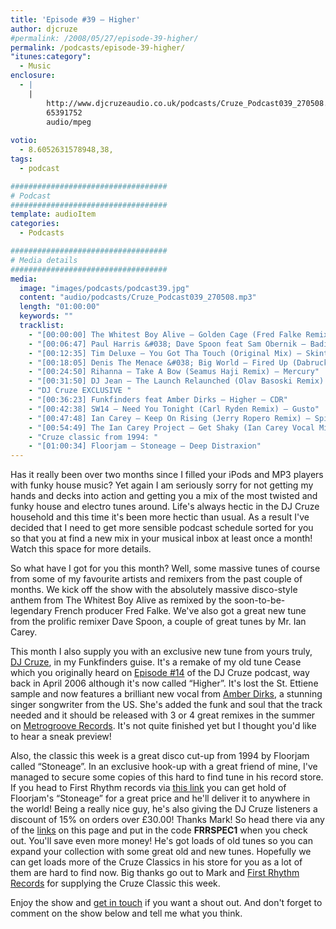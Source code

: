 ```yaml
---
title: 'Episode #39 – Higher'
author: djcruze
#permalink: /2008/05/27/episode-39-higher/
permalink: /podcasts/episode-39-higher/
"itunes:category":
  - Music
enclosure:
  - |
    |
        http://www.djcruzeaudio.co.uk/podcasts/Cruze_Podcast039_270508.mp3
        65391752
        audio/mpeg
        
votio:
  - 8.6052631578948,38,
tags:
  - podcast

###################################
# Podcast
###################################
template: audioItem
categories:
  - Podcasts

###################################
# Media details
###################################
media:
  image: "images/podcasts/podcast39.jpg"
  content: "audio/podcasts/Cruze_Podcast039_270508.mp3"
  length: "01:00:00"
  keywords: ""
  tracklist:
    - "[00:00:00] The Whitest Boy Alive – Golden Cage (Fred Falke Remix) – Modular"
    - "[00:06:47] Paul Harris &#038; Dave Spoon feat Sam Obernik – Baditude (Club Mix) – Toolroom Records"
    - "[00:12:35] Tim Deluxe – You Got Tha Touch (Original Mix) – Skint"
    - "[00:18:05] Denis The Menace &#038; Big World – Fired Up (Dabruck &#038; Klein Mix) – 3Beat Blue"
    - "[00:24:50] Rihanna – Take A Bow (Seamus Haji Remix) – Mercury"
    - "[00:31:50] DJ Jean – The Launch Relaunched (Olav Basoski Remix) – House Trained"
    - "DJ Cruze EXCLUSIVE "
    - "[00:36:23] Funkfinders feat Amber Dirks – Higher – CDR"
    - "[00:42:38] SW14 – Need You Tonight (Carl Ryden Remix) – Gusto"
    - "[00:47:48] Ian Carey – Keep On Rising (Jerry Ropero Remix) – Spinnin' Records"
    - "[00:54:49] The Ian Carey Project – Get Shaky (Ian Carey Vocal Mix) – GFAB Records"
    - "Cruze classic from 1994: "
    - "[01:00:34] Floorjam – Stoneage – Deep Distraxion"
---
```


Has it really been over two months since I filled your iPods and MP3 players with funky house music? Yet again I am seriously sorry for not getting my hands and decks into action and getting you a mix of the most twisted and funky house and electro tunes around. Life's always hectic in the DJ Cruze household and this time it's been more hectic than usual. As a result I've decided that I need to get more sensible podcast schedule sorted for you so that you at find a new mix in your musical inbox at least once a month! Watch this space for more details.

So what have I got for you this month? Well, some massive tunes of course from some of my favourite artists and remixers from the past couple of months. We kick off the show with the absolutely massive disco-style anthem from The Whitest Boy Alive as remixed by the soon-to-be-legendary French producer Fred Falke. We've also got a great new tune from the prolific remixer Dave Spoon, a couple of great tunes by Mr. Ian Carey.

This month I also supply you with an exclusive new tune from yours truly, [DJ Cruze][1], in my Funkfinders guise. It's a remake of my old tune Cease which you originally heard on [Episode #14][2] of the DJ Cruze podcast, way back in April 2006 although it's now called &#8220;Higher&#8221;. It's lost the St. Ettiene sample and now features a brilliant new vocal from [Amber Dirks][3], a stunning singer songwriter from the US. She's added the funk and soul that the track needed and it should be released with 3 or 4 great remixes in the summer on [Metrogroove Records][4]. It's not quite finished yet but I thought you'd like to hear a sneak preview!

Also, the classic this week is a great disco cut-up from 1994 by Floorjam called &#8220;Stoneage&#8221;. In an exclusive hook-up with a great friend of mine, I've managed to secure some copies of this hard to find tune in his record store. If you head to First Rhythm records via [this link][5] you can get hold of Floorjam's &#8220;Stoneage&#8221; for a great price and he'll deliver it to anywhere in the world! Being a really nice guy, he's also giving the DJ Cruze listeners a discount of 15% on orders over £30.00! Thanks Mark! So head there via any of the [links][5] on this page and put in the code **FRRSPEC1** when you check out. You'll save even more money! He's got loads of old tunes so you can expand your collection with some great old and new tunes. Hopefully we can get loads more of the Cruze Classics in his store for you as a lot of them are hard to find now. Big thanks go out to Mark and [First Rhythm Records][5] for supplying the Cruze Classic this week.

Enjoy the show and [get in touch][6] if you want a shout out. And don't forget to comment on the show below and tell me what you think.

 [1]: http://www.djcruze.co.uk
 [2]: http://www.djcruze.co.uk/cms/2006/04/21/episode-14-cease/
 [3]: http://www.myspace.com/ambersings4real
 [4]: http://www.myspace.com/metrogrooverecords
 [5]: http://www.firstrhythm.co.uk/cruze-classics.asp?at=400
 [6]: /cms/contact/
 [7]: http://www.djcruze.co.uk/cms/wp-content/DownloadButton.gif
 [8]: http://www.djcruzeaudio.co.uk/podcasts/Cruze_Podcast039_270508.mp3